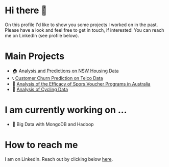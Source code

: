 # Hi there 👋
On this profile I'd like to show you some projects I worked on in the past.
Please have a look and feel free to get in touch, if interested! You can reach me on LinkedIn (see profile below).

# Main Projects
- 🏠 [Analysis and Predictions on NSW Housing Data](https://github.com/felix-rosenberger/NSW-House-Price-Prediction.git)
- 📞 [Customer Churn Prediction on Telco Data](https://github.com/felix-rosenberger/Data-Science-Portfolio/blob/main/README.md)
- 🏈 [Analysis of the Efficacy of Spors Voucher Programs in Australia](https://github.com/felix-rosenberger/Data-Science-Portfolio/blob/main/README.md)
- 🚴 [Analysis of Cycling Data](https://github.com/felix-rosenberger/Data-Science-Portfolio/blob/main/README.md)

# I am currently working on ...
- 💾 Big Data with MongoDB and Hadoop

# How to reach me
I am on LinkedIn. Reach out by clicking below [here](https://www.linkedin.com/in/felix-rosenberger-1522761b3/).
<!--
**felix-rosenberger/felix-rosenberger** is a ✨ _special_ ✨ repository because its `README.md` (this file) appears on your GitHub profile.

Here are some ideas to get you started:

- 🔭 I’m currently working on ...
- 🌱 I’m currently learning ...
- 👯 I’m looking to collaborate on ...
- 🤔 I’m looking for help with ...
- 💬 Ask me about ...
- 📫 How to reach me: ...
- 😄 Pronouns: ...
- ⚡ Fun fact: ...
-->
